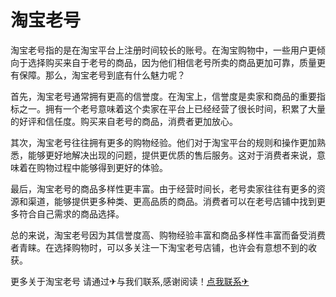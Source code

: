 # 淘宝老号

淘宝老号指的是在淘宝平台上注册时间较长的账号。在淘宝购物中，一些用户更倾向于选择购买来自于老号的商品，因为他们相信老号所卖的商品更加可靠，质量更有保障。那么，淘宝老号到底有什么魅力呢？

首先，淘宝老号通常拥有更高的信誉度。在淘宝上，信誉度是卖家和商品的重要指标之一。拥有一个老号意味着这个卖家在平台上已经经营了很长时间，积累了大量的好评和信任度。购买来自老号的商品，消费者更加放心。

其次，淘宝老号往往拥有更多的购物经验。他们对于淘宝平台的规则和操作更加熟悉，能够更好地解决出现的问题，提供更优质的售后服务。这对于消费者来说，意味着在购物过程中能够得到更好的体验。

最后，淘宝老号的商品多样性更丰富。由于经营时间长，老号卖家往往有更多的资源和渠道，能够提供更多种类、更高品质的商品。消费者可以在老号店铺中找到更多符合自己需求的商品选择。

总的来说，淘宝老号因为其信誉度高、购物经验丰富和商品多样性丰富而备受消费者青睐。在选择购物时，可以多关注一下淘宝老号店铺，也许会有意想不到的收获。

更多关于淘宝老号 请通过✈与我们联系,感谢阅读！[点我联系✈](https://img.k02.cc)